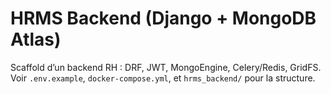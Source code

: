 # HRMS Backend (Django + MongoDB Atlas)
Scaffold d’un backend RH : DRF, JWT, MongoEngine, Celery/Redis, GridFS.
Voir `.env.example`, `docker-compose.yml`, et `hrms_backend/` pour la structure.
